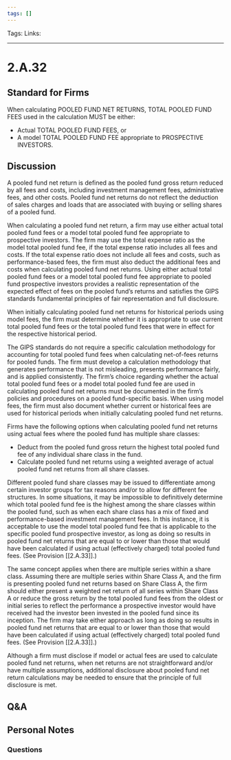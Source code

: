 ```yaml
---
tags: []
---
```

Tags: 
Links: 
___
# 2.A.32
## Standard for Firms
When calculating POOLED FUND NET RETURNS, TOTAL POOLED FUND FEES used in the calculation MUST be either:
- Actual TOTAL POOLED FUND FEES, or
- A model TOTAL POOLED FUND FEE appropriate to PROSPECTIVE INVESTORS.
## Discussion
A pooled fund net return is defined as the pooled fund gross return reduced by all fees and costs, including investment management fees, administrative fees, and other costs. Pooled fund net returns do not reflect the deduction of sales charges and loads that are associated with buying or selling shares of a pooled fund.

When calculating a pooled fund net return, a firm may use either actual total pooled fund fees or a model total pooled fund fee appropriate to prospective investors. The firm may use the total expense ratio as the model total pooled fund fee, if the total expense ratio includes all fees and costs. If the total expense ratio does not include all fees and costs, such as performance-based fees, the firm must also deduct the additional fees and costs when calculating pooled fund net returns. Using either actual total pooled fund fees or a model total pooled fund fee appropriate to pooled fund prospective investors provides a realistic representation of the expected effect of fees on the pooled fund’s returns and satisfies the GIPS standards fundamental principles of fair representation and full disclosure.

When initially calculating pooled fund net returns for historical periods using model fees, the firm must determine whether it is appropriate to use current total pooled fund fees or the total pooled fund fees that were in effect for the respective historical period.

The GIPS standards do not require a specific calculation methodology for accounting for total pooled fund fees when calculating net-of-fees returns for pooled funds. The firm must develop a calculation methodology that generates performance that is not misleading, presents performance fairly, and is applied consistently. The firm’s choice regarding whether the actual total pooled fund fees or a model total pooled fund fee are used in calculating pooled fund net returns must be documented in the firm’s policies and procedures on a pooled fund-specific basis. When using model fees, the firm must also document whether current or historical fees are used for historical periods when initially calculating pooled fund net returns.

Firms have the following options when calculating pooled fund net returns using actual fees where the pooled fund has multiple share classes:
- Deduct from the pooled fund gross return the highest total pooled fund fee of any individual share class in the fund.
- Calculate pooled fund net returns using a weighted average of actual pooled fund net returns from all share classes.

Different pooled fund share classes may be issued to differentiate among certain investor groups for tax reasons and/or to allow for different fee structures. In some situations, it may be impossible to definitively determine which total pooled fund fee is the highest among the share classes within the pooled fund, such as when each share class has a mix of fixed and performance-based investment management fees. In this instance, it is acceptable to use the model total pooled fund fee that is applicable to the specific pooled fund prospective investor, as long as doing so results in pooled fund net returns that are equal to or lower than those that would have been calculated if using actual (effectively charged) total pooled fund fees. (See Provision [[2.A.33]].)

The same concept applies when there are multiple series within a share class. Assuming there are multiple series within Share Class A, and the firm is presenting pooled fund net returns based on Share Class A, the firm should either present a weighted net return of all series within Share Class A or reduce the gross return by the total pooled fund fees from the oldest or initial series to reflect the performance a prospective investor would have received had the investor been invested in the pooled fund since its inception. The firm may take either approach as long as doing so results in pooled fund net returns that are equal to or lower than those that would have been calculated if using actual (effectively charged) total pooled fund fees. (See Provision [[2.A.33]].)

Although a firm must disclose if model or actual fees are used to calculate pooled fund net returns, when net returns are not straightforward and/or have multiple assumptions, additional disclosure about pooled fund net return calculations may be needed to ensure that the principle of full disclosure is met.
## Q&A

## Personal Notes

### Questions
